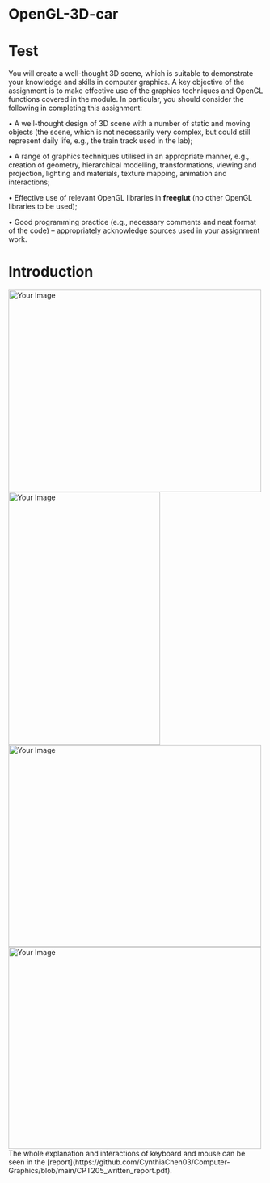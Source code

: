 # OpenGL-3D-car
Test
=====
You will create a well-thought 3D scene, which is suitable to demonstrate your knowledge and skills in computer graphics. A key objective of the assignment is to make effective use of the graphics techniques 
and OpenGL functions covered in the module. In particular, you should consider the following in completing this assignment:

• A well-thought design of 3D scene with a number of static and moving objects (the scene, which is not necessarily very complex, but could still represent daily life, e.g., the train track used in the lab);

• A range of graphics techniques utilised in an appropriate manner, e.g., creation of geometry, hierarchical modelling, transformations, viewing and projection, lighting and materials, texture 
mapping, animation and interactions;

• Effective use of relevant OpenGL libraries in **freeglut** (no other OpenGL libraries to be used);

• Good programming practice (e.g., necessary comments and neat format of the code) – appropriately acknowledge sources used in your assignment work.

Introduction
=====

<img src="1.png" alt="Your Image" width="500" height="400">

<img src="2.png" alt="Your Image" width="300" height="500">

<img src="1.png" alt="Your Image" width="500" height="400">

<img src="1.png" alt="Your Image" width="500" height="400">
The whole explanation and interactions of keyboard and mouse can be seen in the [report](https://github.com/CynthiaChen03/Computer-Graphics/blob/main/CPT205_written_report.pdf).

